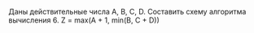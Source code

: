Даны действительные числа A, B, C, D. Составить схему алгоритма
вычисления
6. Z = max(A + 1, min(B, C + D))